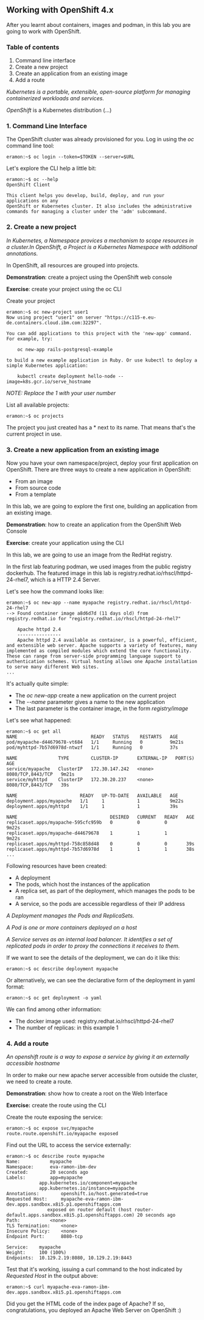 ## Working with OpenShift 4.x

After you learnt about containers, images and podman, in this lab you are going to work with OpenShift. 

### Table of contents

1. Command line interface
2. Create a new project
3. Create an application from an existing image
4. Add a route

_Kubernetes is a portable, extensible, open-source platform for managing containerized workloads and services._

_OpenShift_ is a Kubernetes distribution (...)

### 1. Command Line Interface

The OpenShift cluster was already provisioned for you. Log in using the _oc_ command line tool:
```
eramon:~$ oc login --token=$TOKEN --server=$URL
```

Let's explore the CLI help a little bit:
```
eramon:~$ oc --help
OpenShift Client

This client helps you develop, build, deploy, and run your applications on any
OpenShift or Kubernetes cluster. It also includes the administrative
commands for managing a cluster under the 'adm' subcommand.
```

### 2. Create a new project

_In Kubernetes, a Namespace provices a mechanism to scope resources in a cluster.In OpenShift, a Project is a Kubernetes Namespace with additional annotations._

In OpenShift, all resources are grouped into projects.

__Demonstration__: create a project using the OpenShift web console

__Exercise__: create your project using the oc CLI

Create your project 
```
eramon:~$ oc new-project user1
Now using project "user1" on server "https://c115-e.eu-de.containers.cloud.ibm.com:32297".

You can add applications to this project with the 'new-app' command. For example, try:

    oc new-app rails-postgresql-example

to build a new example application in Ruby. Or use kubectl to deploy a simple Kubernetes application:

    kubectl create deployment hello-node --image=k8s.gcr.io/serve_hostname
```
_NOTE: Replace the 1 with your user number_


List all available projects:
```
eramon:~$ oc projects
```
The project you just created has a * next to its name. That means that's the current project in use.

### 3. Create a new application from an existing image

Now you have your own namespace/project, deploy your first application on OpenShift. 
There are three ways to create a new application in OpenShift:

 * From an image
 * From source code
 * From a template

In this lab, we are going to explore the first one, building an application from an existing image. 

__Demonstration__: how to create an application from the OpenShift Web Console

__Exercise__: create your application using the CLI

In this lab, we are going to use an image from the RedHat registry. 

In the first lab featuring podman, we used images from the public registry dockerhub. The featured image in this lab is registry.redhat.io/rhscl/httpd-24-rhel7, which is a HTTP 2.4 Server.

Let's see how the command looks like:
```
eramon:~$ oc new-app --name myapache registry.redhat.io/rhscl/httpd-24-rhel7
--> Found container image a8d6d7d (11 days old) from registry.redhat.io for "registry.redhat.io/rhscl/httpd-24-rhel7"

    Apache httpd 2.4 
    ---------------- 
    Apache httpd 2.4 available as container, is a powerful, efficient, and extensible web server. Apache supports a variety of features, many implemented as compiled modules which extend the core functionality. These can range from server-side programming language support to authentication schemes. Virtual hosting allows one Apache installation to serve many different Web sites.
...
```

It's actually quite simple:
 * The _oc new-app_ create a new application on the current project
 * The _--name_ parameter gives a name to the new application
 * The last parameter is the container image, in the form _registry/image_

Let's see what happened:
```
eramon:~$ oc get all
NAME                           READY   STATUS    RESTARTS   AGE
pod/myapache-d44679678-vt684   1/1     Running   0          9m21s
pod/myhttpd-7b57d6978d-ntwzf   1/1     Running   0          37s

NAME               TYPE        CLUSTER-IP       EXTERNAL-IP   PORT(S)             AGE
service/myapache   ClusterIP   172.30.147.242   <none>        8080/TCP,8443/TCP   9m21s
service/myhttpd    ClusterIP   172.30.20.237    <none>        8080/TCP,8443/TCP   39s

NAME                       READY   UP-TO-DATE   AVAILABLE   AGE
deployment.apps/myapache   1/1     1            1           9m22s
deployment.apps/myhttpd    1/1     1            1           39s

NAME                                  DESIRED   CURRENT   READY   AGE
replicaset.apps/myapache-595cfc959b   0         0         0       9m22s
replicaset.apps/myapache-d44679678    1         1         1       9m22s
replicaset.apps/myhttpd-758c858d48    0         0         0       39s
replicaset.apps/myhttpd-7b57d6978d    1         1         1       38s
...
```
Following resources have been created:

 * A deployment
 * The pods, which host the instances of the application 
 * A replica set, as part of the deployment, which manages the pods to be ran
 * A service, so the pods are accessible regardless of their IP address

_A Deployment manages the Pods and ReplicaSets._

_A Pod is one or more containers deployed on a host_

_A Service serves as an internal load balancer. It identifies a set of replicated pods in order to proxy the connections it receives to them._

If we want to see the details of the deployment, we can do it like this:
```
eramon:~$ oc describe deployment myapache
```

Or alternatively, we can see the declarative form of the deployment in yaml format:
```
eramon:~$ oc get deployment -o yaml
```

We can find among other information:
- The docker image used: registry.redhat.io/rhscl/httpd-24-rhel7
- The number of replicas: in this example 1

### 4. Add a route

_An openshift route is a way to expose a service by giving it an externally accessible hostname_

In order to make our new apache server accessible from outside the cluster, we need to create a route.

__Demonstration__: show how to create a root on the Web Interface

__Exercise:__ create the route using the CLI

Create the route exposing the service:
```
eramon:~$ oc expose svc/myapache
route.route.openshift.io/myapache exposed
```

Find out the URL to access the service externally:
```
eramon:~$ oc describe route myapache
Name:			myapache
Namespace:		eva-ramon-ibm-dev
Created:		20 seconds ago
Labels:			app=myapache
			app.kubernetes.io/component=myapache
			app.kubernetes.io/instance=myapache
Annotations:		openshift.io/host.generated=true
Requested Host:		myapache-eva-ramon-ibm-dev.apps.sandbox.x8i5.p1.openshiftapps.com
			   exposed on router default (host router-default.apps.sandbox.x8i5.p1.openshiftapps.com) 20 seconds ago
Path:			<none>
TLS Termination:	<none>
Insecure Policy:	<none>
Endpoint Port:		8080-tcp

Service:	myapache
Weight:		100 (100%)
Endpoints:	10.129.2.19:8080, 10.129.2.19:8443
```

Test that it's working, issuing a curl command to the host indicated by _Requested Host_ in the output above:
```
eramon:~$ curl myapache-eva-ramon-ibm-dev.apps.sandbox.x8i5.p1.openshiftapps.com
```

Did you get the HTML code of the index page of Apache? If so, congratulations, you deployed an Apache Web Server on OpenShift :)

